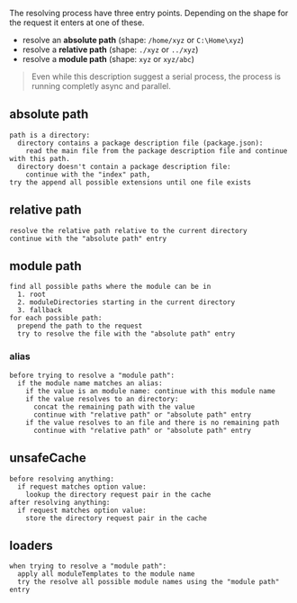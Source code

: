 The resolving process have three entry points. Depending on the shape for the request it enters at one of these. 

* resolve an **absolute path** (shape: `/home/xyz` or `C:\Home\xyz`)
* resolve a **relative path** (shape: `./xyz` or `../xyz`)
* resolve a **module path** (shape: `xyz` or `xyz/abc`)

> Even while this description suggest a serial process, the process is running completly async and parallel.

## absolute path

``` text
path is a directory:
  directory contains a package description file (package.json):
    read the main file from the package description file and continue with this path.
  directory doesn't contain a package description file:
    continue with the "index" path,
try the append all possible extensions until one file exists
```

## relative path

``` text
resolve the relative path relative to the current directory
continue with the "absolute path" entry
```

## module path

``` text
find all possible paths where the module can be in
  1. root
  2. moduleDirectories starting in the current directory
  3. fallback
for each possible path:
  prepend the path to the request
  try to resolve the file with the "absolute path" entry
```

### alias

``` text
before trying to resolve a "module path":
  if the module name matches an alias:
    if the value is an module name: continue with this module name
    if the value resolves to an directory:
      concat the remaining path with the value
      continue with "relative path" or "absolute path" entry
    if the value resolves to an file and there is no remaining path
      continue with "relative path" or "absolute path" entry
```

## unsafeCache

``` text
before resolving anything:
  if request matches option value:
    lookup the directory request pair in the cache
after resolving anything:
  if request matches option value:
    store the directory request pair in the cache
```

## loaders

``` text
when trying to resolve a "module path":
  apply all moduleTemplates to the module name
  try the resolve all possible module names using the "module path" entry
```